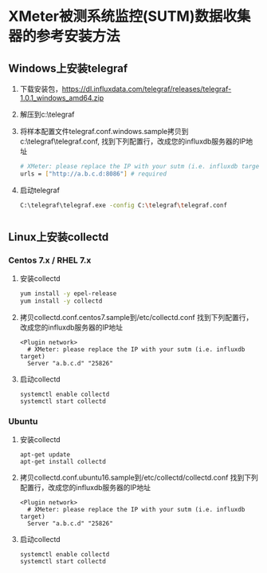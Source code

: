 # XMeter被测系统监控(SUTM)数据收集器的参考安装方法
## Windows上安装telegraf

1. 下载安装包，https://dl.influxdata.com/telegraf/releases/telegraf-1.0.1_windows_amd64.zip
2. 解压到c:\telegraf
3. 将样本配置文件telegraf.conf.windows.sample拷贝到c:\telegraf\telegraf.conf, 找到下列配置行，改成您的influxdb服务器的IP地址

	```bash
	# XMeter: please replace the IP with your sutm (i.e. influxdb target)
	urls = ["http://a.b.c.d:8086"] # required
	```

4. 启动telegraf

	```bash
	C:\telegraf\telegraf.exe -config C:\telegraf\telegraf.conf
	```

# 
## Linux上安装collectd
### Centos 7.x / RHEL 7.x
1. 安装collectd

	```bash
	yum install -y epel-release
	yum install -y collectd
	```

2. 拷贝collectd.conf.centos7.sample到/etc/collectd.conf
找到下列配置行，改成您的influxdb服务器的IP地址

	```
	<Plugin network>
	  # XMeter: please replace the IP with your sutm (i.e. influxdb target)
	  Server "a.b.c.d" "25826"
	```

3. 启动collectd

	```
	systemctl enable collectd
	systemctl start collectd
	```


### Ubuntu
1. 安装collectd

	```
	apt-get update
	apt-get install collectd
	```

2. 拷贝collectd.conf.ubuntu16.sample到/etc/collectd/collectd.conf
找到下列配置行，改成您的influxdb服务器的IP地址

	```
	<Plugin network>
	  # XMeter: please replace the IP with your sutm (i.e. influxdb target)
	  Server "a.b.c.d" "25826"
	```

3. 启动collectd

	```
	systemctl enable collectd
	systemctl start collectd
	```


